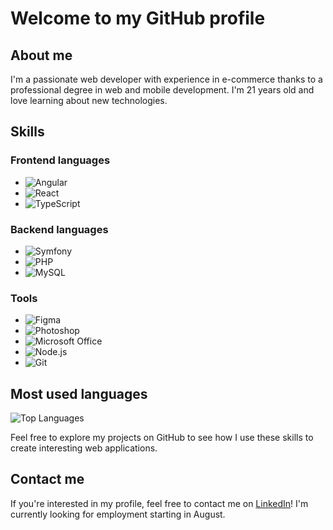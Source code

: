 # Welcome to my GitHub profile

## About me

I'm a passionate web developer with experience in e-commerce thanks to a professional degree in web and mobile development. I'm 21 years old and love learning about new technologies.

## Skills

### Frontend languages

- ![Angular](https://img.shields.io/badge/-Angular-DD0031?logo=angular&logoColor=white&style=for-the-badge)
- ![React](https://img.shields.io/badge/-React-61DAFB?logo=react&logoColor=white&style=for-the-badge)
- ![TypeScript](https://img.shields.io/badge/-TypeScript-007ACC?logo=typescript&logoColor=white&style=for-the-badge)

### Backend languages

- ![Symfony](https://img.shields.io/badge/-Symfony-000000?logo=symfony&logoColor=white&style=for-the-badge)
- ![PHP](https://img.shields.io/badge/-PHP-777BB4?logo=php&logoColor=white&style=for-the-badge)
- ![MySQL](https://img.shields.io/badge/-MySQL-4479A1?logo=mysql&logoColor=white&style=for-the-badge)

### Tools

- ![Figma](https://img.shields.io/badge/-Figma-F24E1E?logo=figma&logoColor=white&style=for-the-badge)
- ![Photoshop](https://img.shields.io/badge/-Photoshop-31A8FF?logo=adobe-photoshop&logoColor=white&style=for-the-badge)
- ![Microsoft Office](https://img.shields.io/badge/-Microsoft_Office-D83B01?logo=microsoft-office&logoColor=white&style=for-the-badge)
- ![Node.js](https://img.shields.io/badge/-Node.js-339933?logo=node.js&logoColor=white&style=for-the-badge)
- ![Git](https://img.shields.io/badge/-Git-F05032?logo=git&logoColor=white&style=for-the-badge)

## Most used languages

![Top Languages](https://github-readme-stats.vercel.app/api/top-langs/?username=suncher&layout=compact)

Feel free to explore my projects on GitHub to see how I use these skills to create interesting web applications.

## Contact me

If you're interested in my profile, feel free to contact me on [LinkedIn](https://www.linkedin.com/in/your_username/)! I'm currently looking for employment starting in August.
